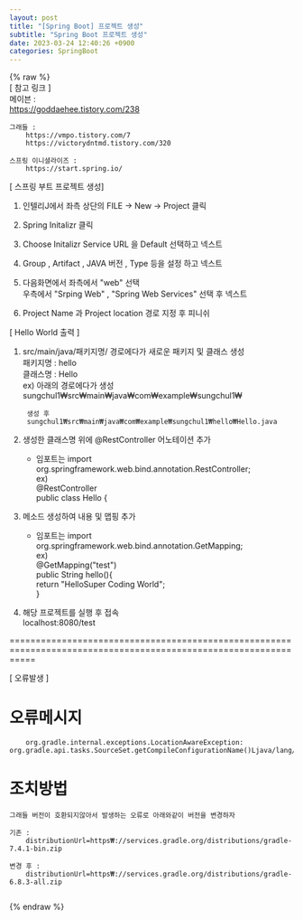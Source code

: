 ```yaml
---  
layout: post  
title: "[Spring Boot] 프로젝트 생성"  
subtitle: "Spring Boot 프로젝트 생성"  
date: 2023-03-24 12:40:26 +0900  
categories: SpringBoot  
---  
```

{% raw %}  
[ 참고 링크 ]  
	메이븐 :  
		https://goddaehee.tistory.com/238  
  
	그래들 :  
		https://vmpo.tistory.com/7  
		https://victorydntmd.tistory.com/320  
  
	스프링 이니셜라이즈 :  
		https://start.spring.io/  
  
[ 스프링 부트 프로젝트  생성]  
  
1. 인텔리J에서 좌측 상단의 FILE -> New -> Project 클릭  
  
2. Spring Initalizr 클릭  
  
3. Choose Initalizr Service URL 을 Default 선택하고 넥스트  
  
4. Group ,  Artifact , JAVA 버전 , Type 등을 설정 하고 넥스트  
  
5. 다음화면에서 좌측에서 "web" 선택  
	우측에서 "Srping Web" , "Spring Web Services" 선택 후 넥스트  
  
6. Project Name 과 Project location 경로 지정 후 피니쉬  
  
[ Hello World 출력 ]  
  
1. src/main/java/패키지명/ 경로에다가 새로운 패키지 및 클래스 생성  
	패키지명 : hello  
	클래스명 : Hello  
	ex) 아래의 경로에다가 생성  
		sungchul1₩src₩main₩java₩com₩example₩sungchul1₩  
  
		생성 후  
		sungchul1₩src₩main₩java₩com₩example₩sungchul1₩hello₩Hello.java  
  
2. 생성한 클래스명 위에 @RestController 어노테이션 추가  
	* 임포트는 import org.springframework.web.bind.annotation.RestController;  
	ex)  
		@RestController  
		public class Hello {  
  
3. 메소드 생성하여 내용 및 맵핑 추가  
	* 임포트는 import org.springframework.web.bind.annotation.GetMapping;  
	ex)  
		@GetMapping("test")  
		public String hello(){  
			return "HelloSuper Coding World";  
		}  
  
4. 해당 프로젝트를 실행 후 접속  
	localhost:8080/test  
  
=================================================================================================================  
  
[ 오류발생 ]  
  
# 오류메시지  
		org.gradle.internal.exceptions.LocationAwareException: org.gradle.api.tasks.SourceSet.getCompileConfigurationName()Ljava/lang/String;  
  
# 조치방법  
	그래들 버전이 호환되지않아서 발생하는 오류로 아래와같이 버전을 변경하자  
  
	기존 :  
		distributionUrl=https₩://services.gradle.org/distributions/gradle-7.4.1-bin.zip  
  
	변경 후 :  
		distributionUrl=https₩://services.gradle.org/distributions/gradle-6.8.3-all.zip  
	                                                                                                                                                                                                                                                                                                                                                                                                                                                                                                                                                                                                                                                                                                                                                                                                                                                                                                                                                                                                                                                                                                                                                                                                                                                                                                                                                                                                                                                                                                                                                                                                            
{% endraw %}
